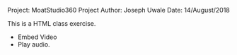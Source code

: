 Project: MoatStudio360 Project 
Author: Joseph Uwale 
Date: 14/August/2018

This is a HTML class exercise. 

- Embed Video 
- Play audio.